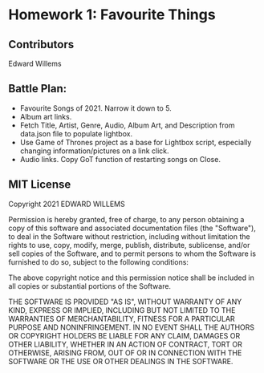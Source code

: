 # Homework 1: Favourite Things

## Contributors
Edward Willems

## Battle Plan:
 - Favourite Songs of 2021. Narrow it down to 5.
 - Album art links.
 - Fetch Title, Artist, Genre, Audio, Album Art, and Description from data.json file to populate lightbox. 
 - Use Game of Thrones project as a base for Lightbox script, especially changing information/pictures on a link click.
 - Audio links. Copy GoT function of restarting songs on Close. 

## MIT License
Copyright 2021 EDWARD WILLEMS

Permission is hereby granted, free of charge, to any person obtaining a copy of this software and associated documentation files (the "Software"), to deal in the Software without restriction, including without limitation the rights to use, copy, modify, merge, publish, distribute, sublicense, and/or sell copies of the Software, and to permit persons to whom the Software is furnished to do so, subject to the following conditions:

The above copyright notice and this permission notice shall be included in all copies or substantial portions of the Software.

THE SOFTWARE IS PROVIDED "AS IS", WITHOUT WARRANTY OF ANY KIND, EXPRESS OR IMPLIED, INCLUDING BUT NOT LIMITED TO THE WARRANTIES OF MERCHANTABILITY, FITNESS FOR A PARTICULAR PURPOSE AND NONINFRINGEMENT. IN NO EVENT SHALL THE AUTHORS OR COPYRIGHT HOLDERS BE LIABLE FOR ANY CLAIM, DAMAGES OR OTHER LIABILITY, WHETHER IN AN ACTION OF CONTRACT, TORT OR OTHERWISE, ARISING FROM, OUT OF OR IN CONNECTION WITH THE SOFTWARE OR THE USE OR OTHER DEALINGS IN THE SOFTWARE.
